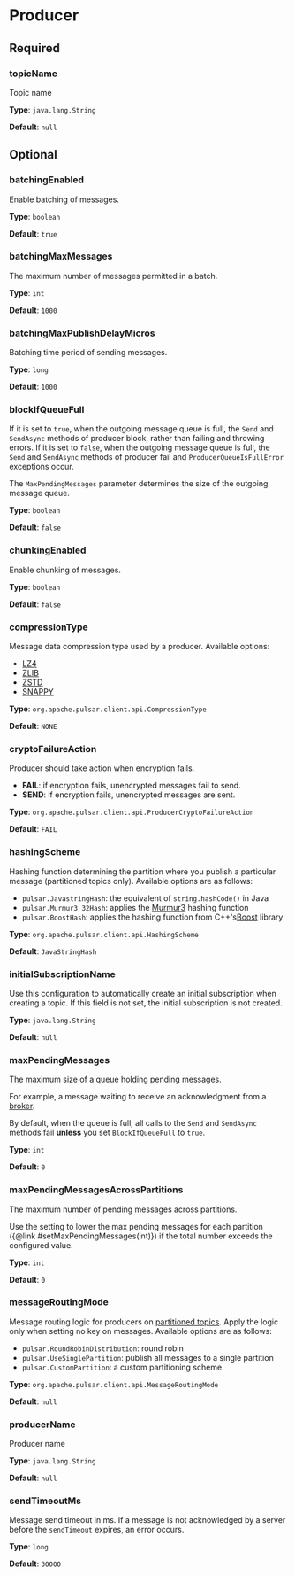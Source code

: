 # Producer

## Required
### topicName
Topic name

**Type**: `java.lang.String`

**Default**: `null`

## Optional
### batchingEnabled
Enable batching of messages.

**Type**: `boolean`

**Default**: `true`

### batchingMaxMessages
The maximum number of messages permitted in a batch.

**Type**: `int`

**Default**: `1000`

### batchingMaxPublishDelayMicros
Batching time period of sending messages.

**Type**: `long`

**Default**: `1000`

### blockIfQueueFull
If it is set to `true`, when the outgoing message queue is full, the `Send` and `SendAsync` methods of producer block, rather than failing and throwing errors.
If it is set to `false`, when the outgoing message queue is full, the `Send` and `SendAsync` methods of producer fail and `ProducerQueueIsFullError` exceptions occur.

The `MaxPendingMessages` parameter determines the size of the outgoing message queue.

**Type**: `boolean`

**Default**: `false`

### chunkingEnabled
Enable chunking of messages.

**Type**: `boolean`

**Default**: `false`

### compressionType
Message data compression type used by a producer.
Available options:
* [LZ4](https://github.com/lz4/lz4)
* [ZLIB](https://zlib.net/)
* [ZSTD](https://facebook.github.io/zstd/)
* [SNAPPY](https://google.github.io/snappy/)

**Type**: `org.apache.pulsar.client.api.CompressionType`

**Default**: `NONE`

### cryptoFailureAction
Producer should take action when encryption fails.
* **FAIL**: if encryption fails, unencrypted messages fail to send.
* **SEND**: if encryption fails, unencrypted messages are sent.

**Type**: `org.apache.pulsar.client.api.ProducerCryptoFailureAction`

**Default**: `FAIL`

### hashingScheme
Hashing function determining the partition where you publish a particular message (partitioned topics only).
Available options are as follows:
* `pulsar.JavastringHash`: the equivalent of `string.hashCode()` in Java
* `pulsar.Murmur3_32Hash`: applies the [Murmur3](https://en.wikipedia.org/wiki/MurmurHash) hashing function
* `pulsar.BoostHash`: applies the hashing function from C++'s[Boost](https://www.boost.org/doc/libs/1_62_0/doc/html/hash.html) library

**Type**: `org.apache.pulsar.client.api.HashingScheme`

**Default**: `JavaStringHash`

### initialSubscriptionName
Use this configuration to automatically create an initial subscription when creating a topic. If this field is not set, the initial subscription is not created.

**Type**: `java.lang.String`

**Default**: `null`

### maxPendingMessages
The maximum size of a queue holding pending messages.

For example, a message waiting to receive an acknowledgment from a [broker](https://pulsar.apache.org/docs/reference-terminology#broker).

By default, when the queue is full, all calls to the `Send` and `SendAsync` methods fail **unless** you set `BlockIfQueueFull` to `true`.

**Type**: `int`

**Default**: `0`

### maxPendingMessagesAcrossPartitions
The maximum number of pending messages across partitions.

Use the setting to lower the max pending messages for each partition ({@link #setMaxPendingMessages(int)}) if the total number exceeds the configured value.

**Type**: `int`

**Default**: `0`

### messageRoutingMode
Message routing logic for producers on [partitioned topics](https://pulsar.apache.org/docs/concepts-architecture-overview#partitioned-topics).
Apply the logic only when setting no key on messages.
Available options are as follows:
* `pulsar.RoundRobinDistribution`: round robin
* `pulsar.UseSinglePartition`: publish all messages to a single partition
* `pulsar.CustomPartition`: a custom partitioning scheme

**Type**: `org.apache.pulsar.client.api.MessageRoutingMode`

**Default**: `null`

### producerName
Producer name

**Type**: `java.lang.String`

**Default**: `null`

### sendTimeoutMs
Message send timeout in ms.
If a message is not acknowledged by a server before the `sendTimeout` expires, an error occurs.

**Type**: `long`

**Default**: `30000`


